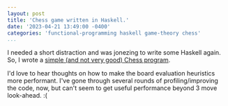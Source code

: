 ```yaml
---
layout: post
title: 'Chess game written in Haskell.'
date: '2023-04-21 13:49:00 -0400'
categories: 'functional-programming haskell game-theory chess'
...
```


I needed a short distraction and was jonezing to write some Haskell again.
So, I wrote a [simple (and not very good) Chess program](https://github.com/capn-freako/freaky-chess).

I'd love to hear thoughts on how to make the board evaluation heuristics more performant.
I've gone through several rounds of profiling/improving the code, now, but can't seem to get useful performance beyond 3 move look-ahead. :(
